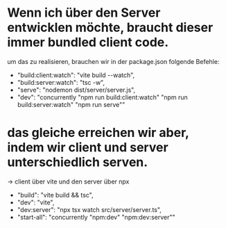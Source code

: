 # Wenn ich über den Server entwicklen möchte, braucht dieser immer bundled client code.

um das zu realisieren, brauchen wir in der package.json folgende Befehle:

- "build:client:watch": "vite build --watch",
- "build:server:watch": "tsc -w",
- "serve": "nodemon dist/server/server.js",
- "dev": "concurrently \"npm run build:client:watch\" \"npm run build:server:watch\" \"npm run serve\""

# das gleiche erreichen wir aber, indem wir client und server unterschiedlich serven.

-> client über vite und den server über npx

- "build": "vite build && tsc",
- "dev": "vite",
- "dev:server": "npx tsx watch src/server/server.ts",
- "start-all": "concurrently \"npm:dev\" \"npm:dev:server\""
